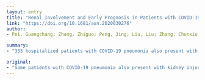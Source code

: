 ```yaml
---
layout: entry
title: "Renal Involvement and Early Prognosis in Patients with COVID-19 Pneumonia"
link: "https://doi.org/10.1681/asn.2020030276"
author:
- Pei, Guangchang; Zhang, Zhiguo; Peng, Jing; Liu, Liu; Zhang, Chunxiu; Yu, Chong; Ma, Zufu; Huang, Yi; Liu, Wei; Yao, Ying; Zeng, Rui; Xu, Gang

summary:
- "333 hospitalized patients with COVID-19 pneumonia also present with kidney injury. Autopsy findings of patients who died from the illness sometimes show renal damage. 118 (59.6%) experienced remission of pneumonia during this period, and 111 of 162 (68.5%) experienced complete recovery of kidney function. Most AKI cases were intrinsic AKI. Patients with renal involvement had higher overall mortality compared with those without renal involvement. Renal abnormalities occurred in the majority of patients."

original:
- "Some patients with COVID-19 pneumonia also present with kidney injury, and autopsy findings of patients who died from the illness sometimes show renal damage. However, little is known about the clinical characteristics of kidney-related complications, including hematuria, proteinuria, and AKI. METHODS: In this retrospective, single-center study in China, we analyzed data from electronic medical records of 333 hospitalized patients with COVID-19 pneumonia, including information about clinical, laboratory, radiologic, and other characteristics, as well as information about renal outcomes. RESULTS: We found that 251 of the 333 patients (75.4%) had abnormal urine dipstick tests or AKI. Of 198 patients with renal involvement for the median duration of 12 days, 118 (59.6%) experienced remission of pneumonia during this period, and 111 of 162 (68.5%) patients experienced remission of proteinuria. Among 35 patients who developed AKI (with AKI identified by criteria expanded somewhat beyond the 2012 Kidney Disease: Improving Global Outcomes definition), 16 (45.7%) experienced complete recovery of kidney function. We suspect that most AKI cases were intrinsic AKI. Patients with renal involvement had higher overall mortality compared with those without renal involvement (28 of 251 [11.2%] versus one of 82 [1.2%], respectively). Stepwise multivariate binary logistic regression analyses showed that severity of pneumonia was the risk factor most commonly associated with lower odds of proteinuric or hematuric remission and recovery from AKI. CONCLUSIONS: Renal abnormalities occurred in the majority of patients with COVID-19 pneumonia. Although proteinuria, hematuria, and AKI often resolved in such patients within 3 weeks after the onset of symptoms, renal complications in COVID-19 were associated with higher mortality."
---
```



